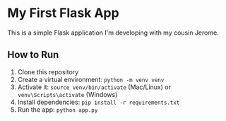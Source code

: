 # My First Flask App

This is a simple Flask application I'm developing with my cousin Jerome.

## How to Run
1. Clone this repository
2. Create a virtual environment: `python -m venv venv`
3. Activate it: `source venv/bin/activate` (Mac/Linux) or `venv\Scripts\activate` (Windows)
4. Install dependencies: `pip install -r requirements.txt`
5. Run the app: `python app.py`
